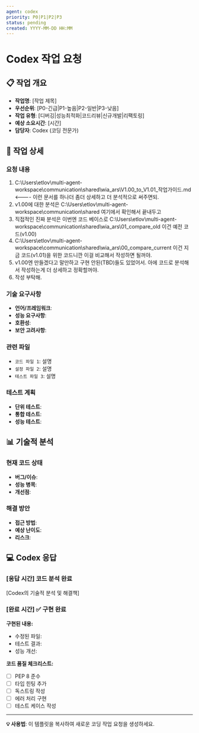 ```yaml
---
agent: codex
priority: P0|P1|P2|P3
status: pending
created: YYYY-MM-DD HH:MM
---
```


# Codex 작업 요청

## 📋 작업 개요
- **작업명**: [작업 제목]
- **우선순위**: [P0-긴급|P1-높음|P2-일반|P3-낮음]
- **작업 유형**: [디버깅|성능최적화|코드리뷰|신규개발|리팩토링]
- **예상 소요시간**: [시간]
- **담당자**: Codex (코딩 전문가)

## 🎯 작업 상세

### 요청 내용
1. C:\Users\etlov\multi-agent-workspace\communication\shared\wia_ars\V1.00_to_V1.01_작업가이드.md <---- 이런 문서를 하나더 좀더 상세하고 더 분석적으로 써주면되.
2. v1.00에 대한 분석은 C:\Users\etlov\multi-agent-workspace\communication\shared 여기에서 확인해서 끝내두고
3. 직접적인 진짜 분석은 이번엔 코드 베이스로 C:\Users\etlov\multi-agent-workspace\communication\shared\wia_ars\01_compare_old 이건 예전 코드(v1.00) 
4. C:\Users\etlov\multi-agent-workspace\communication\shared\wia_ars\00_compare_current 이건 지금 코드(v1.01)을 위한 코드니깐 이걸 비교해서 작성하면 될꺼야.
5. v1.00엔 만들겠다고 말만하고 구현 안된(TBD)들도 있었어서. 아에 코드로 분석해서 작성하는게 더 상세하고 정확할꺼야.
6. 작성 부탁해.

### 기술 요구사항
- **언어/프레임워크**: 
- **성능 요구사항**: 
- **호환성**: 
- **보안 고려사항**: 

### 관련 파일
- `코드 파일 1`: 설명
- `설정 파일 2`: 설명
- `테스트 파일 3`: 설명

### 테스트 계획
- **단위 테스트**: 
- **통합 테스트**: 
- **성능 테스트**: 

## 📊 기술적 분석

### 현재 코드 상태
- **버그/이슈**: 
- **성능 병목**: 
- **개선점**: 

### 해결 방안
- **접근 방법**: 
- **예상 난이도**: 
- **리스크**: 

## 💻 Codex 응답

### [응답 시간] 코드 분석 완료

[Codex의 기술적 분석 및 해결책]

### [완료 시간] ✅ 구현 완료

**구현된 내용:**
- 수정된 파일: 
- 테스트 결과: 
- 성능 개선: 

**코드 품질 체크리스트:**
- [ ] PEP 8 준수
- [ ] 타입 힌팅 추가
- [ ] 독스트링 작성
- [ ] 에러 처리 구현
- [ ] 테스트 케이스 작성

---

**💡 사용법**: 이 템플릿을 복사하여 새로운 코딩 작업 요청을 생성하세요.